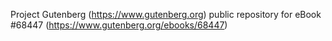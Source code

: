Project Gutenberg (https://www.gutenberg.org) public repository for
eBook #68447 (https://www.gutenberg.org/ebooks/68447)
